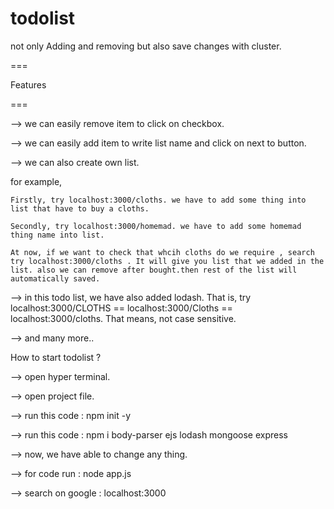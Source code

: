 # todolist

not only Adding and removing but also save changes with cluster. 

===

Features

===

--> we can easily remove item to click on checkbox.

--> we can easily add item to write list name and click on next to button.

--> we can also create own list.

   for example,
   
    Firstly, try localhost:3000/cloths. we have to add some thing into list that have to buy a cloths.
    
    Secondly, try localhost:3000/homemad. we have to add some homemad thing name into list.
    
    At now, if we want to check that whcih cloths do we require , search try localhost:3000/cloths . It will give you list that we added in the list. also we can remove after bought.then rest of the list will automatically saved.
    
--> in this todo list, we have also added lodash. That is, try localhost:3000/CLOTHS == localhost:3000/Cloths == localhost:3000/cloths. That means, not case sensitive.

--> and many more..


How to start todolist ?


--> open hyper terminal.

--> open project file.

--> run this code : npm init -y

--> run this code : npm i body-parser ejs lodash mongoose express

--> now, we have able to change any thing.

--> for code run : node app.js

--> search on google : localhost:3000
